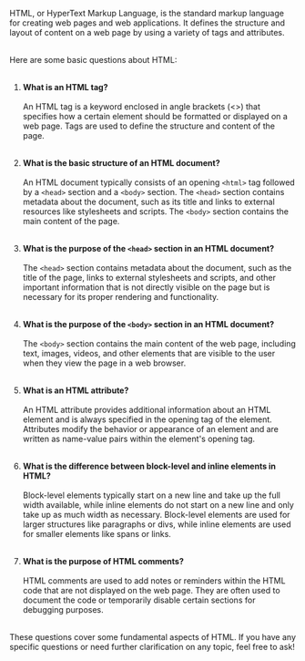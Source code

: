 HTML, or HyperText Markup Language, is the standard markup language for creating web pages and web applications. It defines the structure and layout of content on a web page by using a variety of tags and attributes. <br/><br/>

Here are some basic questions about HTML:<br/><br/>

1. **What is an HTML tag?**<br/><br/>
   An HTML tag is a keyword enclosed in angle brackets (<>) that specifies how a certain element should be formatted or displayed on a web page. Tags are used to define the structure and content of the page.<br/><br/>

2. **What is the basic structure of an HTML document?**<br/><br/>
   An HTML document typically consists of an opening `<html>` tag followed by a `<head>` section and a `<body>` section. The `<head>` section contains metadata about the document, such as its title and links to external resources like stylesheets and scripts. The `<body>` section contains the main content of the page.<br/><br/>

3. **What is the purpose of the `<head>` section in an HTML document?**<br/><br/>
   The `<head>` section contains metadata about the document, such as the title of the page, links to external stylesheets and scripts, and other important information that is not directly visible on the page but is necessary for its proper rendering and functionality.<br/><br/>

4. **What is the purpose of the `<body>` section in an HTML document?**<br/><br/>
   The `<body>` section contains the main content of the web page, including text, images, videos, and other elements that are visible to the user when they view the page in a web browser.<br/><br/>

5. **What is an HTML attribute?**<br/><br/>
   An HTML attribute provides additional information about an HTML element and is always specified in the opening tag of the element. Attributes modify the behavior or appearance of an element and are written as name-value pairs within the element's opening tag.<br/><br/>

6. **What is the difference between block-level and inline elements in HTML?**<br/><br/>
   Block-level elements typically start on a new line and take up the full width available, while inline elements do not start on a new line and only take up as much width as necessary. Block-level elements are used for larger structures like paragraphs or divs, while inline elements are used for smaller elements like spans or links.<br/><br/>

7. **What is the purpose of HTML comments?**<br/><br/>
   HTML comments are used to add notes or reminders within the HTML code that are not displayed on the web page. They are often used to document the code or temporarily disable certain sections for debugging purposes.<br/><br/>

These questions cover some fundamental aspects of HTML. If you have any specific questions or need further clarification on any topic, feel free to ask!<br/><br/>